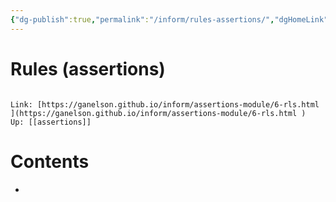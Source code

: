 ```yaml
---
{"dg-publish":true,"permalink":"/inform/rules-assertions/","dgHomeLink":true,"dgPassFrontmatter":false}
---
```


# Rules (assertions)
```ad-info

Link: [https://ganelson.github.io/inform/assertions-module/6-rls.html ](https://ganelson.github.io/inform/assertions-module/6-rls.html )
Up: [[assertions]]
```

# Contents
- 